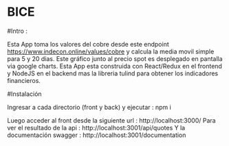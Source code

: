 # BICE

#Intro :

Esta App toma los valores del cobre desde este endpoint https://www.indecon.online/values/cobre  y calcula 
la media movil simple para 5 y 20 dias.  Este gráfico junto al precio spot es desplegado en pantalla via google charts.
Esta App esta construida con React/Redux en el frontend y NodeJS en el backend mas la libreria tulind para obtener los indicadores financieros.


#Instalación

Ingresar a cada directorio (front y back) y ejecutar : npm i

Luego acceder al front desde la siguiente url : http://localhost:3000/
Para ver el resultado de la api : http://localhost:3001/api/quotes
Y la documentación swagger : http://localhost:3001/documentation
